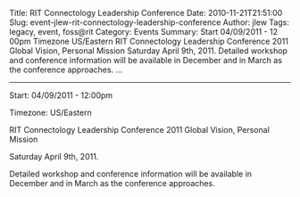 Title: RIT Connectology Leadership Conference
Date: 2010-11-21T21:51:00
Slug: event-jlew-rit-connectology-leadership-conference
Author: jlew
Tags: legacy, event, foss@rit
Category: Events
Summary: Start  04/09/2011 - 12 00pm  Timezone  US/Eastern  RIT Connectology Leadership Conference 2011 Global Vision, Personal Mission  Saturday April 9th, 2011.  Detailed workshop and conference information will be available in December and in March as the conference approaches.   ... 

---
Start: 04/09/2011 - 12:00pm

Timezone: US/Eastern

RIT Connectology Leadership Conference 2011 Global Vision, Personal Mission

Saturday April 9th, 2011.

Detailed workshop and conference information will be available in December and
in March as the conference approaches.

